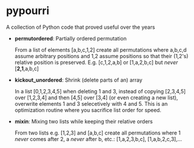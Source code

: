 # pypourri
A collection of Python code that proved useful over the years

- **permutordered**: Partially ordered permutation

  From a list of elements [a,b,c,1,2] create all permutations where a,b,c,d assume arbitrary positions and 1,2 assume positions so that their (1,2's) relative position is preserved. E.g. [c,1,2,a,b] or [1,a,2,b,c] but *never* [**2,1**,a,b,c]
  
- **kickout_unordered**: Shrink (delete parts of an) array

  In a list [0,1,2,3,4,5] when deleting 1 and 3, instead of copying [2,3,4,5] over [1,2,3,4] and then [4,5] over [3,4] (or even creating a new list), overwrite elements 1 and 3 selecetively with 4 and 5. This is an optimization routine where you sacrifice list order for speed.

- **mixin**: Mixing two lists while keeping their relative orders

  From two lists e.g. [1,2,3] and [a,b,c] create all permutations where 1 *never* comes after 2, a *never* after b, etc.: [1,a,2,3,b,c], [1,a,b,2,c,3],...
